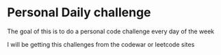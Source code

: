 # Personal Daily challenge
The goal of this is to do a personal code challenge every day of the week

I will be getting this challenges from the codewar or leetcode sites